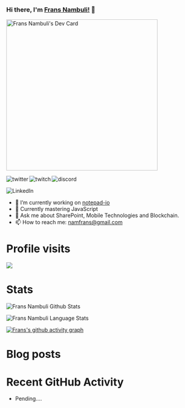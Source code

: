 ### Hi there, I'm [Frans Nambuli!](https://namfrans.onrender.com) 👋
<a href="https://app.daily.dev/namfrans"><img src="https://api.daily.dev/devcards/89e5cb9565e34e62b7bbcc6e276805ab.png?r=mq7" width="400" alt="Frans Nambuli's Dev Card"/></a>
<p>
<a href="https://twitter.com/FransNambuli">
   <img align="left" alt="twitter" src="https://img.shields.io/badge/Twitter-1DA1F2?style=for-the-badge&logo=twitter&logoColor=white" />
</a>&nbsp;&nbsp;

<a href="https://www.twitch.tv/totlaatfr">
   <img align="left" alt="twitch" src="https://img.shields.io/badge/Twitch-9146FF?style=for-the-badge&logo=twitch&logoColor=white" />
</a>&nbsp;&nbsp;

<a href="https://discord.gg/CeEWJ2Zb">
   <img align="left" alt="discord" src="https://img.shields.io/badge/Discord-7289DA?style=for-the-badge&logo=discord&logoColor=white" />
</a>&nbsp;&nbsp;

<a href="https://www.linkedin.com/in/frans-nt-nambuli-6497181a6/"></a>
<p/>
<img align="left" alt="LinkedIn" src="https://img.shields.io/badge/LinkedIn-0077B5?style=for-the-badge&logo=linkedin&logoColor=white" />
<br/>
<p>

- 🔭 I’m currently working on [notepad-io](https://github.com/notepad-io)
- 🌱 Currently mastering JavaScript
- 💬 Ask me about SharePoint, Mobile Technologies and Blockchain.
- 📫 How to reach me: [namfrans@gmail.com](namfrans@gmail.com)

</p>

# Profile visits
![](https://komarev.com/ghpvc/?username=namfrans&style=for-the-badge)

# Stats
![Frans Nambuli Github Stats](https://github-readme-stats.vercel.app/api?username=namfrans&show_icons=true&include_all_commits=true&theme=radical)

![Frans Nambuli Language Stats](https://github-readme-stats.vercel.app/api/top-langs/?username=namfrans&layout=compact&theme=radical)

[![Frans's github activity graph](https://github-readme-activity-graph.cyclic.app/graph?username=namfrans&theme=github-compact)](https://github.com/ashutosh00710/github-readme-activity-graph)

# Blog posts
<!-- BLOG-POST-LIST:START -->

<!-- BLOG-POST-LIST:END -->

# Recent GitHub Activity
- Pending....
<!--START_SECTION:activity-->
<!-- 1. 🗣 Commented on [#28](https://github.com/santoshyadavdev/angular-snippets/issues/28) in [santoshyadavdev/angular-snippets](https://github.com/santoshyadavdev/angular-snippets)
2. 🎉 Merged PR [#19](https://github.com/santoshyadavdev/angular-snippets/pull/19) in [santoshyadavdev/angular-snippets](https://github.com/santoshyadavdev/angular-snippets)
3. 🗣 Commented on [#1](https://github.com/santoshyadavdev/GitHubTips/issues/1) in [santoshyadavdev/GitHubTips](https://github.com/santoshyadavdev/GitHubTips)
4. ❗️ Opened issue [#1](https://github.com/santoshyadavdev/GitHubTips/issues/1) in [santoshyadavdev/GitHubTips](https://github.com/santoshyadavdev/GitHubTips)
5. ❗️ Opened issue [#27](https://github.com/santoshyadavdev/angular-snippets/issues/27) in [santoshyadavdev/angular-snippets](https://github.com/santoshyadavdev/angular-snippets) -->
<!--END_SECTION:activity-->
